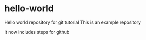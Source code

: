 # hello-world
Hello world repository for git tutorial
This is an example repository

It now includes steps for github
